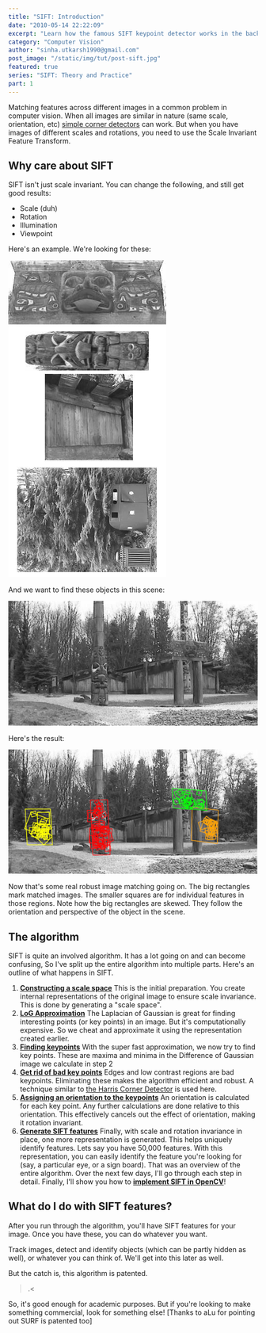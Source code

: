 ```yaml
---
title: "SIFT: Introduction"
date: "2010-05-14 22:22:09"
excerpt: "Learn how the famous SIFT keypoint detector works in the background. This paper led a mini revolution in the world of computer vision!"
category: "Computer Vision"
author: "sinha.utkarsh1990@gmail.com"
post_image: "/static/img/tut/post-sift.jpg"
featured: true
series: "SIFT: Theory and Practice"
part: 1
---
```

Matching features across different images in a common problem in computer vision. When all images are similar in nature (same scale, orientation, etc) [simple corner detectors](/tutorials/harris-corner-detector/) can work. But when you have images of different scales and rotations, you need to use the Scale Invariant Feature Transform. 

## Why care about SIFT

SIFT isn't just scale invariant. You can change the following, and still get good results: 

  * Scale (duh)
  * Rotation
  * Illumination
  * Viewpoint

Here's an example. We're looking for these:

![](/static/img/tut/sift-objects.jpg)

And we want to find these objects in this scene: 

![](/static/img/tut/sift-scene.jpg)

Here's the result: 

![](/static/img/tut/sift-result.jpg)

Now that's some real robust image matching going on. The big rectangles mark matched images. The smaller squares are for individual features in those regions. Note how the big rectangles are skewed. They follow the orientation and perspective of the object in the scene. 

## The algorithm

SIFT is quite an involved algorithm. It has a lot going on and can become confusing, So I've split up the entire algorithm into multiple parts. Here's an outline of what happens in SIFT. 

  1. **[Constructing a scale space](/tutorials/sift-scale-invariant-feature-transform-scale-space/)** This is the initial preparation. You create internal representations of the original image to ensure scale invariance. This is done by generating a "scale space".
  2. **[LoG Approximation](/tutorials/sift-scale-invariant-feature-transform-log-approximation/)** The Laplacian of Gaussian is great for finding interesting points (or key points) in an image. But it's computationally expensive. So we cheat and approximate it using the representation created earlier.
  3. **[Finding keypoints](/tutorials/sift-scale-invariant-feature-transform-keypoints/)** With the super fast approximation, we now try to find key points. These are maxima and minima in the Difference of Gaussian image we calculate in step 2
  4. **[Get rid of bad key points](/tutorials/sift-scale-invariant-feature-transform-eliminate-low-contrast/)** Edges and low contrast regions are bad keypoints. Eliminating these makes the algorithm efficient and robust. A technique similar to [the Harris Corner Detector](/tutorials/interesting-windows-in-the-harris-corner-detector/) is used here.
  5. **[Assigning an orientation to the keypoints](/tutorials/sift-scale-invariant-feature-transform-keypoint-orientation/)** An orientation is calculated for each key point. Any further calculations are done relative to this orientation. This effectively cancels out the effect of orientation, making it rotation invariant.
  6. **[Generate SIFT features](/tutorials/sift-scale-invariant-feature-transform-features/)** Finally, with scale and rotation invariance in place, one more representation is generated. This helps uniquely identify features. Lets say you have 50,000 features. With this representation, you can easily identify the feature you're looking for (say, a particular eye, or a sign board).
That was an overview of the entire algorithm. Over the next few days, I'll go through each step in detail. Finally, I'll show you how to **[implement SIFT in OpenCV](/tutorials/implementing-sift-in-opencv/)**! 

## What do I do with SIFT features?

After you run through the algorithm, you'll have SIFT features for your image. Once you have these, you can do whatever you want.

Track images, detect and identify objects (which can be partly hidden as well), or whatever you can think of. We'll get into this later as well.

But the catch is, this algorithm is patented.

>.<

So, it's good enough for academic purposes. But if you're looking to make something commercial, look for something else! [Thanks to aLu for pointing out SURF is patented too]

